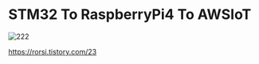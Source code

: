 # STM32 To RaspberryPi4 To AWSIoT

![222](https://user-images.githubusercontent.com/56014938/151663807-b527c402-9421-4b16-b8bc-5c6f73a0fd2c.png)

https://rorsi.tistory.com/23
